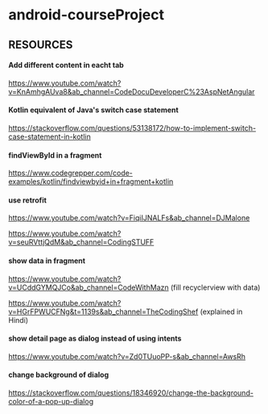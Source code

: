 # android-courseProject

## RESOURCES

#### Add different content in eacht tab 
https://www.youtube.com/watch?v=KnAmhgAUva8&ab_channel=CodeDocuDeveloperC%23AspNetAngular


#### Kotlin equivalent of Java's switch case statement
https://stackoverflow.com/questions/53138172/how-to-implement-switch-case-statement-in-kotlin


#### findViewById in a fragment
https://www.codegrepper.com/code-examples/kotlin/findviewbyid+in+fragment+kotlin


#### use retrofit
https://www.youtube.com/watch?v=FiqiIJNALFs&ab_channel=DJMalone

https://www.youtube.com/watch?v=seuRVttjQdM&ab_channel=CodingSTUFF

#### show data in fragment
https://www.youtube.com/watch?v=UCddGYMQJCo&ab_channel=CodeWithMazn (fill recyclerview with data)

https://www.youtube.com/watch?v=HGrFPWUCFNg&t=1139s&ab_channel=TheCodingShef  (explained in Hindi)

#### show detail page as dialog instead of using intents
https://www.youtube.com/watch?v=Zd0TUuoPP-s&ab_channel=AwsRh

#### change background of dialog
https://stackoverflow.com/questions/18346920/change-the-background-color-of-a-pop-up-dialog

